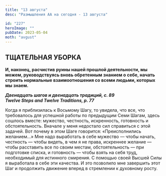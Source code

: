 ```yaml
---
title: "13 августа"
desc: "Размышления АА на сегодня - 13 августа"

id: "227"
heroImage: ""
pubDate: 2023-05-04
moth: "avgust"
---
```


## ТЩАТЕЛЬНАЯ УБОРКА

**И, наконец, расчистив руины нашей прошлой деятельности, мы можем,
руководствуясь вновь обретенным знанием о себе, начать строить нормальные
взаимоотношения со всеми людьми, которых мы знаем.**

**_Двенадцать шагов и двенадцать традиций, с. 89  
Twelve Steps and Twelve Traditions, p. 77_**

Когда я приблизилась к Восьмому Шагу, то увидела, что все, что требовалось для
успешной работы по предыдущим Семи Шагам, здесь сошлось вместе: мужество,
честность, искренность, готовность и обстоятельность. Вначале у меня недостало
сил справиться с этой задачей. Вот почему в этом Шаге говорится:
«Преисполнились желанием…» Мне надо выработать в себе мужество — чтобы начать,
честность — чтобы видеть, в чем я не права, искреннее желание — чтобы
расставить все по своим местам, обстоятельность — при подготовке списка, и
готовность — чтобы взять на себя труд, необходимый для истинного смирения. С
помощью своей Высшей Силы я выработала в себе эти качества. И это позволило
мне завершить этот Шаг и продолжить движение вперед в стремлении к духовному
росту.
